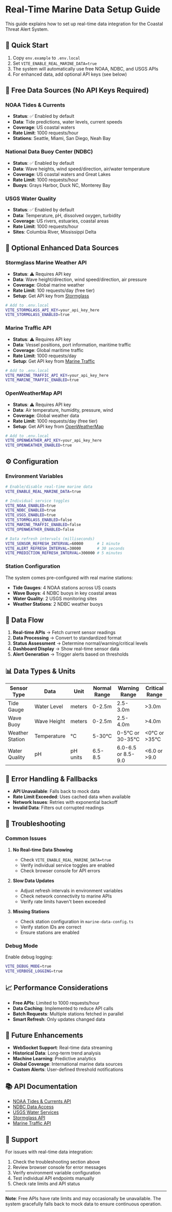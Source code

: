 # Real-Time Marine Data Setup Guide

This guide explains how to set up real-time data integration for the Coastal Threat Alert System.

## 🚀 Quick Start

1. Copy `env.example` to `.env.local`
2. Set `VITE_ENABLE_REAL_MARINE_DATA=true`
3. The system will automatically use free NOAA, NDBC, and USGS APIs
4. For enhanced data, add optional API keys (see below)

## 📡 Free Data Sources (No API Keys Required)

### NOAA Tides & Currents
- **Status**: ✅ Enabled by default
- **Data**: Tide predictions, water levels, current speeds
- **Coverage**: US coastal waters
- **Rate Limit**: 1000 requests/hour
- **Stations**: Seattle, Miami, San Diego, Neah Bay

### National Data Buoy Center (NDBC)
- **Status**: ✅ Enabled by default
- **Data**: Wave heights, wind speed/direction, air/water temperature
- **Coverage**: US coastal waters and Great Lakes
- **Rate Limit**: 1000 requests/hour
- **Buoys**: Grays Harbor, Duck NC, Monterey Bay

### USGS Water Quality
- **Status**: ✅ Enabled by default
- **Data**: Temperature, pH, dissolved oxygen, turbidity
- **Coverage**: US rivers, estuaries, coastal areas
- **Rate Limit**: 1000 requests/hour
- **Sites**: Columbia River, Mississippi Delta

## 🔑 Optional Enhanced Data Sources

### Stormglass Marine Weather API
- **Status**: ⚠️ Requires API key
- **Data**: Wave height/direction, wind speed/direction, air pressure
- **Coverage**: Global marine weather
- **Rate Limit**: 100 requests/day (free tier)
- **Setup**: Get API key from [Stormglass](https://stormglass.io)

```bash
# Add to .env.local
VITE_STORMGLASS_API_KEY=your_api_key_here
VITE_STORMGLASS_ENABLED=true
```

### Marine Traffic API
- **Status**: ⚠️ Requires API key
- **Data**: Vessel positions, port information, maritime traffic
- **Coverage**: Global maritime traffic
- **Rate Limit**: 1000 requests/day
- **Setup**: Get API key from [Marine Traffic](https://www.marinetraffic.com/en/api/)

```bash
# Add to .env.local
VITE_MARINE_TRAFFIC_API_KEY=your_api_key_here
VITE_MARINE_TRAFFIC_ENABLED=true
```

### OpenWeatherMap API
- **Status**: ⚠️ Requires API key
- **Data**: Air temperature, humidity, pressure, wind
- **Coverage**: Global weather data
- **Rate Limit**: 1000 requests/day (free tier)
- **Setup**: Get API key from [OpenWeatherMap](https://openweathermap.org/api)

```bash
# Add to .env.local
VITE_OPENWEATHER_API_KEY=your_api_key_here
VITE_OPENWEATHER_ENABLED=true
```

## ⚙️ Configuration

### Environment Variables

```bash
# Enable/disable real-time marine data
VITE_ENABLE_REAL_MARINE_DATA=true

# Individual service toggles
VITE_NOAA_ENABLED=true
VITE_NDBC_ENABLED=true
VITE_USGS_ENABLED=true
VITE_STORMGLASS_ENABLED=false
VITE_MARINE_TRAFFIC_ENABLED=false
VITE_OPENWEATHER_ENABLED=false

# Data refresh intervals (milliseconds)
VITE_SENSOR_REFRESH_INTERVAL=60000      # 1 minute
VITE_ALERT_REFRESH_INTERVAL=30000       # 30 seconds
VITE_PREDICTION_REFRESH_INTERVAL=300000 # 5 minutes
```

### Station Configuration

The system comes pre-configured with real marine stations:

- **Tide Gauges**: 4 NOAA stations across US coasts
- **Wave Buoys**: 4 NDBC buoys in key coastal areas
- **Water Quality**: 2 USGS monitoring sites
- **Weather Stations**: 2 NDBC weather buoys

## 🔄 Data Flow

1. **Real-time APIs** → Fetch current sensor readings
2. **Data Processing** → Convert to standardized format
3. **Status Assessment** → Determine normal/warning/critical levels
4. **Dashboard Display** → Show real-time sensor data
5. **Alert Generation** → Trigger alerts based on thresholds

## 📊 Data Types & Units

| Sensor Type | Data | Unit | Normal Range | Warning Range | Critical Range |
|-------------|------|------|--------------|---------------|----------------|
| Tide Gauge | Water Level | meters | 0-2.5m | 2.5-3.0m | >3.0m |
| Wave Buoy | Wave Height | meters | 0-2.5m | 2.5-4.0m | >4.0m |
| Weather Station | Temperature | °C | 5-30°C | 0-5°C or 30-35°C | <0°C or >35°C |
| Water Quality | pH | pH units | 6.5-8.5 | 6.0-6.5 or 8.5-9.0 | <6.0 or >9.0 |

## 🚨 Error Handling & Fallbacks

- **API Unavailable**: Falls back to mock data
- **Rate Limit Exceeded**: Uses cached data when available
- **Network Issues**: Retries with exponential backoff
- **Invalid Data**: Filters out corrupted readings

## 🔧 Troubleshooting

### Common Issues

1. **No Real-time Data Showing**
   - Check `VITE_ENABLE_REAL_MARINE_DATA=true`
   - Verify individual service toggles are enabled
   - Check browser console for API errors

2. **Slow Data Updates**
   - Adjust refresh intervals in environment variables
   - Check network connectivity to marine APIs
   - Verify rate limits haven't been exceeded

3. **Missing Stations**
   - Check station configuration in `marine-data-config.ts`
   - Verify station IDs are correct
   - Ensure stations are enabled

### Debug Mode

Enable debug logging:

```bash
VITE_DEBUG_MODE=true
VITE_VERBOSE_LOGGING=true
```

## 📈 Performance Considerations

- **Free APIs**: Limited to 1000 requests/hour
- **Data Caching**: Implemented to reduce API calls
- **Batch Requests**: Multiple stations fetched in parallel
- **Smart Refresh**: Only updates changed data

## 🔮 Future Enhancements

- **WebSocket Support**: Real-time data streaming
- **Historical Data**: Long-term trend analysis
- **Machine Learning**: Predictive analytics
- **Global Coverage**: International marine data sources
- **Custom Alerts**: User-defined threshold notifications

## 📚 API Documentation

- [NOAA Tides & Currents API](https://tidesandcurrents.noaa.gov/api/)
- [NDBC Data Access](https://www.ndbc.noaa.gov/data_access.shtml)
- [USGS Water Services](https://waterservices.usgs.gov/)
- [Stormglass API](https://docs.stormglass.io/)
- [Marine Traffic API](https://www.marinetraffic.com/en/api/)

## 🤝 Support

For issues with real-time data integration:

1. Check the troubleshooting section above
2. Review browser console for error messages
3. Verify environment variable configuration
4. Test individual API endpoints manually
5. Check rate limits and API status

---

**Note**: Free APIs have rate limits and may occasionally be unavailable. The system gracefully falls back to mock data to ensure continuous operation.
